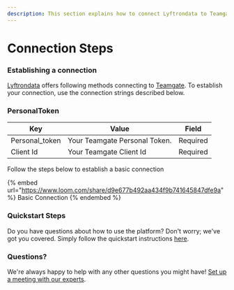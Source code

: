 ```yaml
---
description: This section explains how to connect Lyftrondata to Teamgate.
---
```


# Connection Steps

### Establishing a connection

[Lyftrondata](https://www.lyftrondata.com) offers following methods connecting to [Teamgate](https://www.lyftrondata.com/integration/sales-analytics/teamgate/). To establish your connection, use the connection strings described below.

### PersonalToken

| Key             | Value                         | Field    |
| --------------- | ----------------------------- | -------- |
| Personal\_token | Your Teamgate Personal Token. | Required |
| Client Id       | Your Teamgate Client Id       | Required |

Follow the steps below to establish a basic connection

{% embed url="https://www.loom.com/share/d9e677b492aa434f9b741645847dfe9a" %}
Basic Connection
{% endembed %}

### Quickstart Steps

Do you have questions about how to use the platform? Don't worry; we've got you covered. Simply follow the quickstart instructions [here](./).

### Questions? <a href="#questions" id="questions"></a>

We're always happy to help with any other questions you might have! [Set up a meeting with our experts](https://www.lyftrondata.com/book-a-meeting/).
